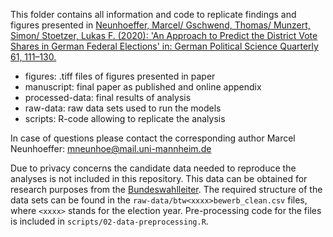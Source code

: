 This folder contains all information and code to replicate findings and figures presented in 
[Neunhoeffer, Marcel/ Gschwend, Thomas/ Munzert, Simon/ Stoetzer, Lukas F. (2020): 
'An Approach to Predict the District Vote Shares in German Federal Elections' 
in: German Political Science Quarterly 61, 111–130.](https://link.springer.com/content/pdf/10.1007/s11615-019-00216-3.pdf)

- figures: 		.tiff files of figures presented in paper
- manuscript: 		final paper as published and online appendix
- processed-data: 	final results of analysis
- raw-data: 		raw data sets used to run the models
- scripts: 		R-code allowing to replicate the analysis

In case of questions please contact the corresponding author Marcel Neunhoeffer: [mneunhoe@mail.uni-mannheim.de](mailto:mneunhoe@mail.uni-mannheim.de)

Due to privacy concerns the candidate data needed to reproduce the analyses is not included in this repository. This data can be obtained for research purposes from the [Bundeswahlleiter](https://www.bundeswahlleiter.de/info/kontakt.html). The required structure of the data sets can be found in the `raw-data/btw<xxxx>bewerb_clean.csv` files, where `<xxxx>` stands for the election year. Pre-processing code for the files is included in `scripts/02-data-preprocessing.R`.

